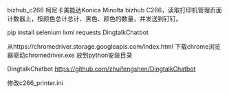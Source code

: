 ﻿bizhub_c266
柯尼卡美能达Konica Minolta bizhub C266，读取打印机管理页面计数器上，按颜色总计总计、黑色、颜色的数量，并发送到钉钉。

pip install selenium lxml requests DingtalkChatbot

从https://chromedriver.storage.googleapis.com/index.html
下载chrome浏览器驱动chromedriver.exe
放到python安装目录

DingtalkChatbot
https://github.com/zhuifengshen/DingtalkChatbot

修改c266_printer.ini